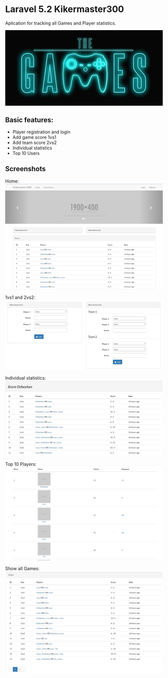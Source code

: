 # Laravel 5.2 Kikermaster300
Aplication for tracking all Games and Player statistics.

![Home](https://raw.githubusercontent.com/dzheyhan/Laravel.5.2_kikermaster300/master/public/images/GitHubImages/the-games-logo.jpg)


## Basic features:

*	Player registration and login
*   Add game score 1vs1
*	Add team score 2vs2
*   Individual statistics 
*	Top 10 Users


## Screenshots
Home:
	![Home](https://raw.githubusercontent.com/dzheyhan/Laravel.5.2_kikermaster300/master/public/images/GitHubImages/Home.jpg)
	
1vs1 and 2vs2:
	![Home](https://raw.githubusercontent.com/dzheyhan/Laravel.5.2_kikermaster300/master/public/images/GitHubImages/1vs1_2vs2.jpg)

Individual statistics:
	![Home](https://raw.githubusercontent.com/dzheyhan/Laravel.5.2_kikermaster300/master/public/images/GitHubImages/Individual_Player_games%20.jpg)
	
Top 10 Players:
	![Home](https://raw.githubusercontent.com/dzheyhan/Laravel.5.2_kikermaster300/master/public/images/GitHubImages/top10_player.jpg)
	
Show all Games:
	![Home](https://raw.githubusercontent.com/dzheyhan/Laravel.5.2_kikermaster300/master/public/images/GitHubImages/games.jpg)
	
